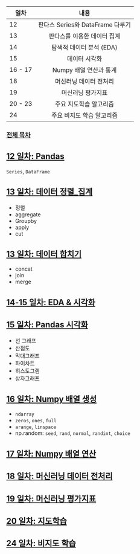 
| 일차 | 내용 |
| --- | :-: |
| 12 | 판다스 Series와 DataFrame 다루기 |
| 13 | 판다스를 이용한 데이터 집계 |
| 14 | 탐색적 데이터 분석 (EDA) |
| 15 | 데이터 시각화 |
| 16 - 17 | Numpy 배열 연산과 통계 |
| 18 | 머신러닝 데이터 전처리 |
| 19 | 머신러닝 평가지표 |
| 20 - 23 | 주요 지도학습 알고리즘 |
| 24 | 주요 비지도 학습 알고리즘 |

### [전체 목차](../README.md)

[12 일차: Pandas](./md/12_Pandas.md)
-

`Series`, `DataFrame`

[13 일차: 데이터 정렬_집계](./md/13_데이터%20정렬_집계.md)
-

- 정렬
- aggregate
- Groupby
- apply
- cut

[13 일차: 데이터 합치기](./md/13_데이터%20합치기.md)
-

- concat
- join
- merge

[14-15 일차: EDA & 시각화](./md/14-15_EDA-시각화.md)
-
[15 일차: Pandas 시각화](./md/15_Pandas%20시각화.md)
-

- 선 그래프
- 산점도
- 막대그래프
- 파이차트
- 히스토그램
- 상자그래프

[16 일차: Numpy 배열 생성](./md/16_Numpy%20배열%20생성.md)
-

- `ndarray`
- `zeros`, `ones`, `full`
- `arange`, `linspace`
- np.random: `seed`, `rand`, `normal`, `randint`, `choice`

[17 일차: Numpy 배열 연산](./md/17_Numpy%20배열%20연산.md)
-



[18 일차: 머신러닝 데이터 전처리](./md/18_ML%20데이터%20전처리.md)
-



[19 일차: 머신러닝 평가지표](.)
-

[20 일차: 지도학습](.)
-

[24 일차: 비지도 학습](.)
-

